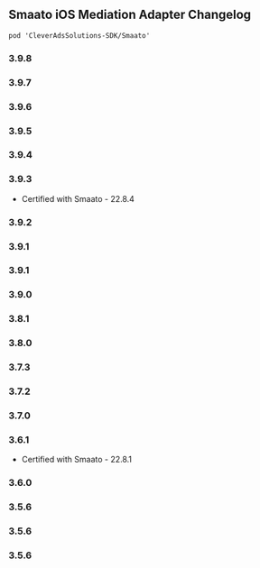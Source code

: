 ## Smaato iOS Mediation Adapter Changelog
`pod 'CleverAdsSolutions-SDK/Smaato'`

### 3.9.8

### 3.9.7

### 3.9.6

### 3.9.5

### 3.9.4

### 3.9.3
- Certified with Smaato - 22.8.4

### 3.9.2

### 3.9.1

### 3.9.1

### 3.9.0

### 3.8.1

### 3.8.0

### 3.7.3

### 3.7.2

### 3.7.0

### 3.6.1
- Certified with Smaato - 22.8.1

### 3.6.0

### 3.5.6

### 3.5.6

### 3.5.6

